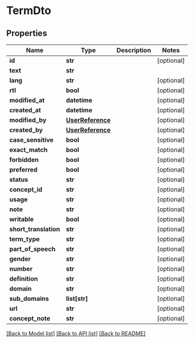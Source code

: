 # TermDto

## Properties
Name | Type | Description | Notes
------------ | ------------- | ------------- | -------------
**id** | **str** |  | [optional] 
**text** | **str** |  | 
**lang** | **str** |  | [optional] 
**rtl** | **bool** |  | [optional] 
**modified_at** | **datetime** |  | [optional] 
**created_at** | **datetime** |  | [optional] 
**modified_by** | [**UserReference**](UserReference.md) |  | [optional] 
**created_by** | [**UserReference**](UserReference.md) |  | [optional] 
**case_sensitive** | **bool** |  | [optional] 
**exact_match** | **bool** |  | [optional] 
**forbidden** | **bool** |  | [optional] 
**preferred** | **bool** |  | [optional] 
**status** | **str** |  | [optional] 
**concept_id** | **str** |  | [optional] 
**usage** | **str** |  | [optional] 
**note** | **str** |  | [optional] 
**writable** | **bool** |  | [optional] 
**short_translation** | **str** |  | [optional] 
**term_type** | **str** |  | [optional] 
**part_of_speech** | **str** |  | [optional] 
**gender** | **str** |  | [optional] 
**number** | **str** |  | [optional] 
**definition** | **str** |  | [optional] 
**domain** | **str** |  | [optional] 
**sub_domains** | **list[str]** |  | [optional] 
**url** | **str** |  | [optional] 
**concept_note** | **str** |  | [optional] 

[[Back to Model list]](../README.md#documentation-for-models) [[Back to API list]](../README.md#documentation-for-api-endpoints) [[Back to README]](../README.md)

